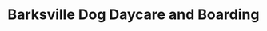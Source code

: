 ---
title: "Barksville Dog Daycare and Boarding"
url: /chicago/barksville-dog-daycare-and-boarding/
shop: Tiersalon
---
